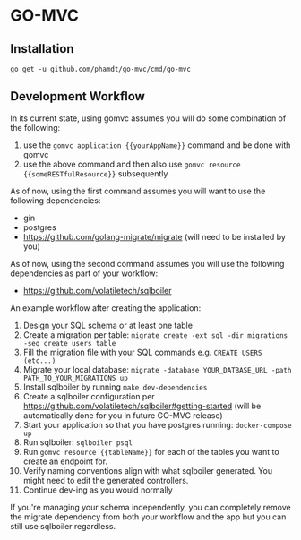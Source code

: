 # GO-MVC

## Installation
`go get -u github.com/phamdt/go-mvc/cmd/go-mvc`

## Development Workflow

In its current state, using gomvc assumes you will do some combination of the following:
1) use the `gomvc application {{yourAppName}}` command and be done with gomvc
2) use the above command and then also use `gomvc resource {{someRESTfulResource}}` subsequently

As of now, using the first command assumes you will want to use the following dependencies:
- gin
- postgres
- https://github.com/golang-migrate/migrate (will need to be installed by you)


As of now, using the second command assumes you will use the following dependencies as part of your workflow:
- https://github.com/volatiletech/sqlboiler


An example workflow after creating the application:

1) Design your SQL schema or at least one table
2) Create a migration per table: `migrate create -ext sql -dir migrations -seq create_users_table`
3) Fill the migration file with your SQL commands e.g. `CREATE USERS (etc...)`
4) Migrate your local database: `migrate -database YOUR_DATBASE_URL -path PATH_TO_YOUR_MIGRATIONS up`
5) Install sqlboiler by running `make dev-dependencies`
6) Create a sqlboiler configuration per https://github.com/volatiletech/sqlboiler#getting-started (will be automatically done for you in future GO-MVC release)
7) Start your application so that you have postgres running: `docker-compose up`
7) Run sqlboiler: `sqlboiler psql`
8) Run `gomvc resource {{tableName}}` for each of the tables you want to create an endpoint for.
9) Verify naming conventions align with what sqlboiler generated. You might need to edit the generated controllers.
10) Continue dev-ing as you would normally

If you're managing your schema independently, you can completely remove the migrate dependency from both your workflow and the app but you can still use sqlboiler regardless.
